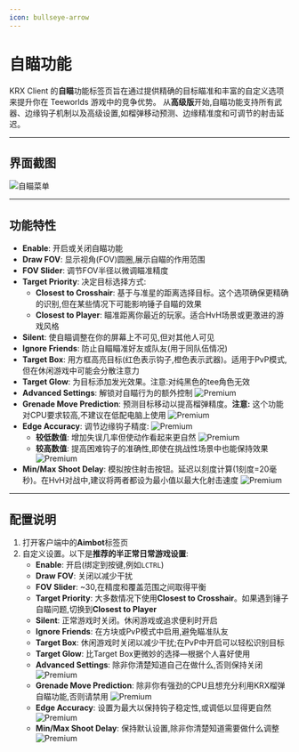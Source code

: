 ```yaml
---
icon: bullseye-arrow
---
```


# 自瞄功能

KRX Client 的**自瞄**功能标签页旨在通过提供精确的目标瞄准和丰富的自定义选项来提升你在 Teeworlds 游戏中的竞争优势。
从**高级版**开始,自瞄功能支持所有武器、边缘钩子机制以及高级设置,如榴弹移动预测、边缘精准度和可调节的射击延迟。

---

## **界面截图**
![自瞄菜单](https://raw.githubusercontent.com/Krixx1337/krxclient-docs/refs/heads/main/images/aimbot-menu.png)

---

## **功能特性**

- **Enable**: 开启或关闭自瞄功能
- **Draw FOV**: 显示视角(FOV)圆圈,展示自瞄的作用范围
- **FOV Slider**: 调节FOV半径以微调瞄准精度
- **Target Priority**: 决定目标选择方式:
  - **Closest to Crosshair**: 基于与准星的距离选择目标。这个选项确保更精确的识别,但在某些情况下可能影响锤子自瞄的效果
  - **Closest to Player**: 瞄准距离你最近的玩家。适合HvH场景或更激进的游戏风格
- **Silent**: 使自瞄调整在你的屏幕上不可见,但对其他人可见
- **Ignore Friends**: 防止自瞄瞄准好友或队友(用于同队伍情况)
- **Target Box**: 用方框高亮目标(红色表示钩子,橙色表示武器)。适用于PvP模式,但在休闲游戏中可能会分散注意力
- **Target Glow**: 为目标添加发光效果。注意:对纯黑色的tee角色无效
- **Advanced Settings**: 解锁对自瞄行为的额外控制 ![Premium](https://img.shields.io/badge/Premium-%23ffba00?style=flat-square)
- **Grenade Move Prediction**: 预测目标移动以提高榴弹精度。**注意:** 这个功能对CPU要求较高,不建议在低配电脑上使用 ![Premium](https://img.shields.io/badge/Premium-%23ffba00?style=flat-square)
- **Edge Accuracy**: 调节边缘钩子精度: ![Premium](https://img.shields.io/badge/Premium-%23ffba00?style=flat-square)
  - **较低数值**: 增加失误几率但使动作看起来更自然 ![Premium](https://img.shields.io/badge/Premium-%23ffba00?style=flat-square)
  - **较高数值**: 提高困难钩子的准确性,即使在挑战性场景中也能保持效果 ![Premium](https://img.shields.io/badge/Premium-%23ffba00?style=flat-square)
- **Min/Max Shoot Delay**: 模拟按住射击按钮。延迟以刻度计算(1刻度=20毫秒)。在HvH对战中,建议将两者都设为最小值以最大化射击速度 ![Premium](https://img.shields.io/badge/Premium-%23ffba00?style=flat-square)

---

## **配置说明**

1. 打开客户端中的**Aimbot**标签页
2. 自定义设置。以下是**推荐的半正常日常游戏设置**:
   - **Enable**: 开启(绑定到按键,例如`LCTRL`)
   - **Draw FOV**: 关闭以减少干扰
   - **FOV Slider**: ~30,在精度和覆盖范围之间取得平衡
   - **Target Priority**: 大多数情况下使用**Closest to Crosshair**。如果遇到锤子自瞄问题,切换到**Closest to Player**
   - **Silent**: 正常游戏时关闭。休闲游戏或追求便利时开启
   - **Ignore Friends**: 在方块或PvP模式中启用,避免瞄准队友
   - **Target Box**: 休闲游戏时关闭以减少干扰;在PvP中开启可以轻松识别目标
   - **Target Glow**: 比Target Box更微妙的选择—根据个人喜好使用
   - **Advanced Settings**: 除非你清楚知道自己在做什么,否则保持关闭 ![Premium](https://img.shields.io/badge/Premium-%23ffba00?style=flat-square)
   - **Grenade Move Prediction**: 除非你有强劲的CPU且想充分利用KRX榴弹自瞄功能,否则请禁用 ![Premium](https://img.shields.io/badge/Premium-%23ffba00?style=flat-square)
   - **Edge Accuracy**: 设置为最大以保持钩子稳定性,或调低以显得更自然 ![Premium](https://img.shields.io/badge/Premium-%23ffba00?style=flat-square)
   - **Min/Max Shoot Delay**: 保持默认设置,除非你清楚知道需要做什么调整 ![Premium](https://img.shields.io/badge/Premium-%23ffba00?style=flat-square)
